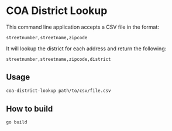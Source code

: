 # COA District Lookup

This command line application accepts a CSV file in the format:
```csv
streetnumber,streetname,zipcode
```

It will lookup the district for each address and return the following:
```csv
streetnumber,streetname,zipcode,district
```

## Usage
```bash
coa-district-lookup path/to/csv/file.csv
```

## How to build
```bash
go build
```
